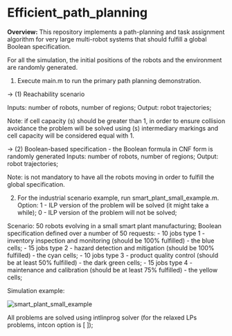 # Efficient_path_planning

**Overview:**
This repository implements a path-planning and task assignment algorithm for very large multi-robot systems that should fulfill
a global Boolean specification.

For all the simulation, the initial positions of the robots and the environment are randomly generated.

1) Execute main.m to run the primary path planning demonstration.

-> (1) Reachability scenario

Inputs: number of robots, number of regions;
Output: robot trajectories;

Note: if cell capacity (s) should be greater than 1, in order to ensure collision avoidance the problem will be solved
using (s) intermediary markings and cell capacity will be considered equal with 1.

-> (2) Boolean-based specification - the Boolean formula in CNF form is randomly generated
Inputs: number of robots, number of regions;
Output: robot trajectories;

Note: is not mandatory to have all the robots moving in order to fulfill the global specification.

2) For the industrial scenario example, run smart_plant_small_example.m.
Option: 1 - ILP version of the problem will be solved (it might take a while);
	  0 - ILP version of the problem will not be solved;
	 
Scenario: 50 robots evolving in a small smart plant manufacturing;
	Boolean specification defined over a number of 50 requests:
		- 10 jobs type 1 - inventory inspection and monitoring (should be 100% fulfilled) - the blue cells;
		- 15 jobs type 2 - hazard detection and mitigation (should be 100% fulfilled) - the cyan cells;
		- 10 jobs type 3 - product quality control (should be at least 50% fulfilled) - the dark green cells;
		- 15 jobs type 4 - maintenance and calibration (should be at least 75% fulfilled) - the yellow cells;

Simulation example:

![smart_plant_small_example](https://github.com/user-attachments/assets/d8edf394-9bb8-46ac-a21c-80ff8592303a)


All problems are solved using intlinprog solver (for the relaxed LPs problems, intcon option is [ ]);
